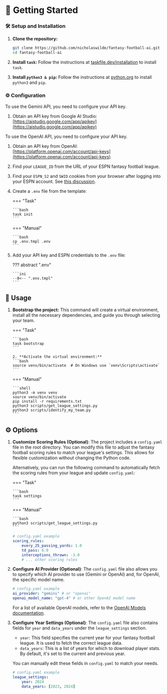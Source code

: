 # :rocket: Getting Started

### :hammer_and_wrench: Setup and Installation

1.  **Clone the repository:**
    ```bash
    git clone https://github.com/nicholaswilde/fantasy-football-ai.git
    cd fantasy-football-ai
    ```

2.  **Install `task`:**
    Follow the instructions at [taskfile.dev/installation](https://taskfile.dev/installation) to install `task`.

3. **Install `python3 & pip`:**
    Follow the instructions at [python.org](https://www.python.org/downloads/) to install `python3` and `pip`.

### :gear: Configuration

To use the Gemini API, you need to configure your API key.

1.  Obtain an API key from Google AI Studio: [https://aistudio.google.com/app/apikey](https://aistudio.google.com/app/apikey)

To use the OpenAI API, you need to configure your API key.

1.  Obtain an API key from OpenAI: [https://platform.openai.com/account/api-keys](https://platform.openai.com/account/api-keys)

2. Find your `LEAGUE_ID` from the URL of your ESPN fantasy football league.

3. Find your `ESPN_S2` and `SWID` cookies from your browser after logging into your ESPN account. See [this discussion](https://github.com/cwendt94/espn-api/discussions/150).

4.  Create a `.env` file from the template:

    === "Task"
    
        ```bash
        task init
        ```

    === "Manual"

        ```bash
        cp .env.tmpl .env
        ```

6.  Add your API key and ESPN credentials to the `.env` file:

    ??? abstract ".env"

        ```ini
        --8<-- ".env.tmpl"
        ```

## :memo: Usage

1.  **Bootstrap the project:**
    This command will create a virtual environment, install all the necessary dependencies, and guide you through selecting your team.

    === "Task"
    
        ```bash
        task bootstrap
        ```

        2. **Activate the virtual environment:**
        ```bash
        source venv/bin/activate  # On Windows use `venv\Scripts\activate`
        ```
    
    === "Manual"

        ```shell
        python3 -m venv venv
        source venv/bin/activate
        pip install -r requirements.txt
        python3 scripts/get_league_settings.py
        python3 scripts/identify_my_team.py
        ```

## :gear: Options

1.  **Customize Scoring Rules (Optional)**:
    The project includes a `config.yaml` file in the root directory. You can modify this file to adjust the fantasy football scoring rules to match your league's settings. This allows for flexible customization without changing the Python code.

    Alternatively, you can run the following command to automatically fetch the scoring rules from your league and update `config.yaml`:

    === "Task"
    
        ```bash
        task settings
        ```

    === "Manual"
    
        ```bash
        python3 scripts/get_league_settings.py
        ```
    
    ```yaml
    # config.yaml example
    scoring_rules:
        every_25_passing_yards: 1.0
        td_pass: 6.0
        interceptions_thrown: -3.0
        # ... other scoring rules
    ```

2.  **Configure AI Provider (Optional)**:
    The `config.yaml` file also allows you to specify which AI provider to use (Gemini or OpenAI) and, for OpenAI, the specific model name.

    ```yaml
    # config.yaml example
    ai_provider: "gemini" # or "openai"
    openai_model_name: "gpt-4" # or other OpenAI model name
    ```
    For a list of available OpenAI models, refer to the [OpenAI Models documentation](https://platform.openai.com/docs/models).

3.  **Configure Year Settings (Optional)**:
    The `config.yaml` file also contains fields for `year` and `data_years` under the `league_settings` section.

    *   `year`: This field specifies the current year for your fantasy football league. It is used to fetch the correct league data.
    *   `data_years`: This is a list of years for which to download player stats. By default, it's set to the current and previous year.

    You can manually edit these fields in `config.yaml` to match your needs.

    ```yaml
    # config.yaml example
    league_settings:
        year: 2024
        data_years: [2023, 2024]
    ```
    
